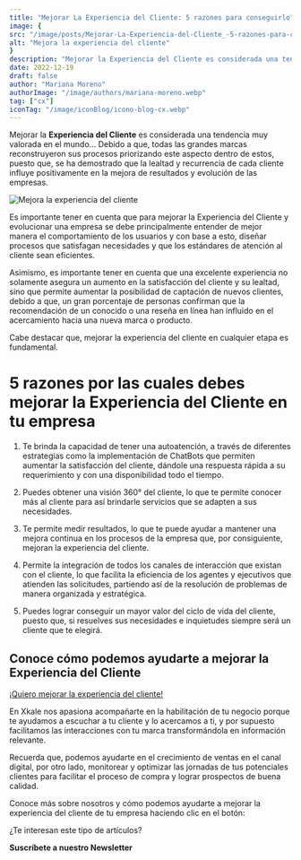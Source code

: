```yaml
---
title: "Mejorar La Experiencia del Cliente: 5 razones para conseguirlo"
image: {
src: "/image/posts/Mejorar-La-Experiencia-del-Cliente_-5-razones-para-conseguirlo-1024x576.webp",
alt: "Mejora la experiencia del cliente"
}
description: "Mejorar la Experiencia del Cliente es considerada una tendencia muy valorada en el mundo… Debido a que, todas las grandes marcas reconstruyeron sus procesos priorizando este aspecto dentro de estos, puesto que, se ha demostrado que la lealtad y recurrencia de cada cliente influye positivamente en la mejora de resultados y evolución de las empresas."
date: 2022-12-19
draft: false
author: "Mariana Moreno"
authorImage: "/image/authors/mariana-moreno.webp"
tag: ["cx"]
iconTag: "/image/iconBlog/icono-blog-cx.webp"
---
```

Mejorar la **Experiencia del Cliente** es considerada una tendencia muy valorada en el mundo… Debido a que, todas las grandes marcas reconstruyeron sus procesos priorizando este aspecto dentro de estos, puesto que, se ha demostrado que la lealtad y recurrencia de cada cliente influye positivamente en la mejora de resultados y evolución de las empresas.

![Mejora la experiencia del cliente](/image/posts/Mejorar-La-Experiencia-del-Cliente_-5-razones-para-conseguirlo-1024x576.webp)

Es importante tener en cuenta que para mejorar la Experiencia del Cliente y evolucionar una empresa se debe principalmente entender de mejor manera el comportamiento de los usuarios y con base a esto, diseñar procesos que satisfagan necesidades y que los estándares de atención al cliente sean eficientes.

Asimismo, es importante tener en cuenta que una excelente experiencia no solamente asegura un aumento en la satisfacción del cliente y su lealtad, sino que permite aumentar la posibilidad de captación de nuevos clientes, debido a que, un gran porcentaje de personas confirman que la recomendación de un conocido o una reseña en línea han influido en el acercamiento hacia una nueva marca o producto.

Cabe destacar que, mejorar la experiencia del cliente en cualquier etapa es fundamental.

# 5 razones por las cuales debes mejorar la Experiencia del Cliente en tu empresa
1. Te brinda la capacidad de tener una autoatención, a través de diferentes estrategias como la implementación de ChatBots que permiten aumentar la satisfacción del cliente, dándole una respuesta rápida a su requerimiento y con una disponibilidad todo el tiempo.

2. Puedes obtener una visión 360° del cliente, lo que te permite conocer más al cliente para así brindarle servicios que se adapten a sus necesidades.

3. Te permite medir resultados, lo que te puede ayudar a mantener una mejora continua en los procesos de la empresa que, por consiguiente, mejoran la experiencia del cliente.

4. Permite la integración de todos los canales de interacción que existan con el cliente, lo que facilita la eficiencia de los agentes y ejecutivos que atienden las solicitudes, partiendo así de la resolución de problemas de manera organizada y estratégica.

5. Puedes lograr conseguir un mayor valor del ciclo de vida del cliente, puesto que, si resuelves sus necesidades e inquietudes siempre será un cliente que te elegirá.

## Conoce cómo podemos ayudarte a mejorar la Experiencia del Cliente

[¡Quiero mejorar la experiencia del cliente!](/experiencia-del-cliente)

En Xkale nos apasiona acompañarte en la habilitación de tu negocio porque te ayudamos a escuchar a tu cliente y lo acercamos a ti, y por supuesto facilitamos las interacciones con tu marca transformándola en información relevante.

Recuerda que, podemos ayudarte en el crecimiento de ventas en el canal digital, por otro lado, monitorear y optimizar las jornadas de tus potenciales clientes para facilitar el proceso de compra y lograr prospectos de buena calidad.

Conoce más sobre nosotros y cómo podemos ayudarte a mejorar la experiencia del cliente de tu empresa haciendo clic en el botón:

¿Te interesan este tipo de artículos?

**Suscríbete a nuestro Newsletter**